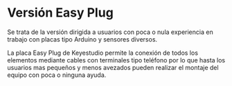 # Versión Easy Plug

Se trata de la versión dirigida a usuarios con poca o nula experiencia en trabajo con placas tipo Arduino y sensores diversos. 

La placa Easy Plug de Keyestudio permite la conexión de todos los elementos mediante cables con terminales tipo teléfono por lo que hasta los usuarios mas pequeños y menos avezados pueden realizar el montaje del equipo con poca o ninguna ayuda.

